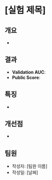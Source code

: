 # [실험 제목]

## 개요
- 

## 결과
- **Validation AUC**: 
- **Public Score**: 

## 특징
- 

## 개선점
- 

## 팀원
- 작성자: [팀원 이름]
- 작성일: [날짜]
